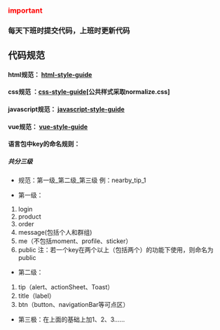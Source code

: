 ﻿### <font color=red>important </font> 
<h3>每天下班时提交代码，上班时更新代码</h3>

## 代码规范
#### html规范： [html-style-guide](https://github.com/onlyH/Style-Guide/blob/master/html-style-guide.md)
#### css规范 ：[css-style-guide](https://github.com/onlyH/Style-Guide/blob/master/css-style-guide.md)[公共样式采取normalize.css]
#### javascript规范： [javascript-style-guide](https://github.com/onlyH/Style-Guide/blob/master/css-style-guide.md)
#### vue规范： [vue-style-guide](https://github.com/onlyH/Style-Guide/blob/master/vue-style-guide.md)
#### 语言包中key的命名规则：
##### 共分三级
- 规范：第一级_第二级_第三级
例：nearby_tip_1

- 第一级：
1. login
2. product
3. order
10. message(包括个人和群组)
11. me（不包括moment、profile、sticker）
12. public
注：若一个key在两个以上（包括两个）的功能下使用，则命名为public

- 第二级：
1. tip（alert、actionSheet、Toast）
2. title（label）
3. btn（button、navigationBar等可点区）

- 第三极：在上面的基础上加1、2、3……


